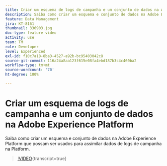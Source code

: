 ```yaml
---
title: Criar um esquema de logs de campanha e um conjunto de dados na Adobe Experience Platform
description: Saiba como criar um esquema e conjunto de dados na Adobe Experience Platform que possam ser usados para assimilar dados de logs de campanha na Platform.
feature: Data Management
jira: KT-8161
thumbnail: 336903.jpg
doc-type: feature video
activity: use
team: TM
role: Developer
level: Experienced
exl-id: f10c7a18-8ba3-4527-a92b-bc95403042c8
source-git-commit: 116a24a8aa123f615e08fa4ebd187b3c4c460ba2
workflow-type: tm+mt
source-wordcount: '70'
ht-degree: 100%

---
```


# Criar um esquema de logs de campanha e um conjunto de dados na Adobe Experience Platform

Saiba como criar um esquema e conjunto de dados na Adobe Experience Platform que possam ser usados para assimilar dados de logs de campanha na Platform.

>[!VIDEO](https://video.tv.adobe.com/v/336903?quality=12&learn=on){transcript=true}
